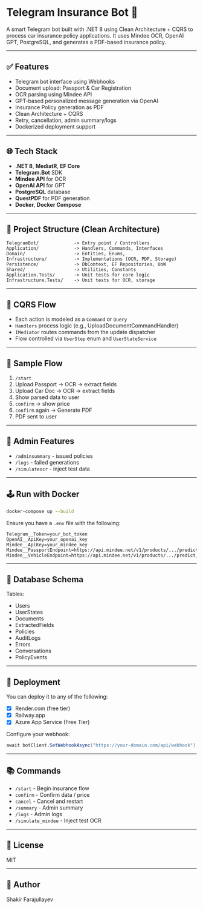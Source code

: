 # Telegram Insurance Bot 💊

A smart Telegram bot built with .NET 8 using Clean Architecture + CQRS to process car insurance policy applications.
It uses Mindee OCR, OpenAI GPT, PostgreSQL, and generates a PDF-based insurance policy.

---

## ✅ Features

* Telegram bot interface using Webhooks
* Document upload: Passport & Car Registration
* OCR parsing using Mindee API
* GPT-based personalized message generation via OpenAI
* Insurance Policy generation as PDF
* Clean Architecture + CQRS
* Retry, cancellation, admin summary/logs
* Dockerized deployment support

---

## 🌐 Tech Stack

* **.NET 8**, **MediatR**, **EF Core**
* **Telegram.Bot** SDK
* **Mindee API** for OCR
* **OpenAI API** for GPT
* **PostgreSQL** database
* **QuestPDF** for PDF generation
* **Docker**, **Docker Compose**

---

## 📁 Project Structure (Clean Architecture)

```
TelegramBot/             -> Entry point / Controllers
Application/             -> Handlers, Commands, Interfaces
Domain/                  -> Entities, Enums, 
Infrastructure/          -> Implementations (OCR, PDF, Storage)
Persistence/             -> DbContext, EF Repositories, UoW
Shared/                  -> Utilities, Constants
Application.Tests/       -> Unit tests for core logic
Infrastructure.Tests/    -> Unit tests for OCR, storage
```

---

## 📃 CQRS Flow

* Each action is modeled as a `Command` or `Query`
* `Handlers` process logic (e.g., UploadDocumentCommandHandler)
* `IMediator` routes commands from the update dispatcher
* Flow controlled via `UserStep` enum and `UserStateService`

---

## 🔄 Sample Flow

1. `/start`
2. Upload Passport -> OCR -> extract fields
3. Upload Car Doc -> OCR -> extract fields
4. Show parsed data to user
5. `confirm` -> show price
6. `confirm` again -> Generate PDF
7. PDF sent to user

---

## 👤 Admin Features

* `/adminsummary` - issued policies
* `/logs` - failed generations
* `/simulateocr` - inject test data

---

## 🕹️ Run with Docker

```bash
docker-compose up --build
```

Ensure you have a `.env` file with the following:

```
Telegram__Token=your_bot_token
OpenAI__ApiKey=your_openai_key
Mindee__ApiKey=your_mindee_key
Mindee__PassportEndpoint=https://api.mindee.net/v1/products/.../predict_async
Mindee__VehicleEndpoint=https://api.mindee.net/v1/products/.../predict_async
```

---

## 🏦 Database Schema

Tables:

* Users
* UserStates
* Documents
* ExtractedFields
* Policies
* AuditLogs
* Errors
* Conversations
* PolicyEvents

---

## 🌟 Deployment

You can deploy it to any of the following:

* [x] Render.com (free tier)
* [x] Railway.app
* [x] Azure App Service (Free Tier)

Configure your webhook:

```csharp
await botClient.SetWebhookAsync("https://your-domain.com/api/webhook");
```

---

## 📚 Commands

* `/start` - Begin insurance flow
* `confirm` - Confirm data / price
* `cancel` - Cancel and restart
* `/summary` - Admin summary
* `/logs` - Admin logs
* `/simulate_mindee` - Inject test OCR

---

## 📅 License

MIT

---

## 📄 Author

Shakir Farajullayev
